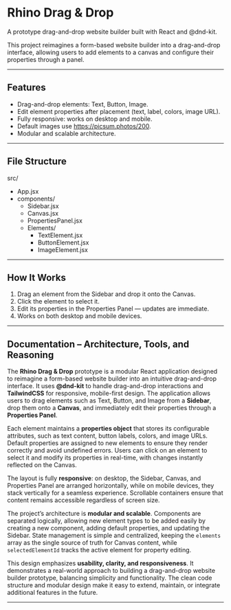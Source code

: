 # Rhino Drag & Drop

A prototype drag-and-drop website builder built with React and @dnd-kit.  

This project reimagines a form-based website builder into a drag-and-drop interface, allowing users to add elements to a canvas and configure their properties through a panel.

---

## Features

- Drag-and-drop elements: Text, Button, Image.  
- Edit element properties after placement (text, label, colors, image URL).  
- Fully responsive: works on desktop and mobile.  
- Default images use https://picsum.photos/200.  
- Modular and scalable architecture.

---

## File Structure

src/
- App.jsx
- components/
  - Sidebar.jsx
  - Canvas.jsx
  - PropertiesPanel.jsx
  - Elements/
    - TextElement.jsx
    - ButtonElement.jsx
    - ImageElement.jsx

---

## How It Works

1. Drag an element from the Sidebar and drop it onto the Canvas.  
2. Click the element to select it.  
3. Edit its properties in the Properties Panel — updates are immediate.  
4. Works on both desktop and mobile devices.

---

## Documentation – Architecture, Tools, and Reasoning

The **Rhino Drag & Drop** prototype is a modular React application designed to reimagine a form-based website builder into an intuitive drag-and-drop interface. It uses **@dnd-kit** to handle drag-and-drop interactions and **TailwindCSS** for responsive, mobile-first design. The application allows users to drag elements such as Text, Button, and Image from a **Sidebar**, drop them onto a **Canvas**, and immediately edit their properties through a **Properties Panel**.  

Each element maintains a **properties object** that stores its configurable attributes, such as text content, button labels, colors, and image URLs. Default properties are assigned to new elements to ensure they render correctly and avoid undefined errors. Users can click on an element to select it and modify its properties in real-time, with changes instantly reflected on the Canvas.  

The layout is fully **responsive**: on desktop, the Sidebar, Canvas, and Properties Panel are arranged horizontally, while on mobile devices, they stack vertically for a seamless experience. Scrollable containers ensure that content remains accessible regardless of screen size.  

The project’s architecture is **modular and scalable**. Components are separated logically, allowing new element types to be added easily by creating a new component, adding default properties, and updating the Sidebar. State management is simple and centralized, keeping the `elements` array as the single source of truth for Canvas content, while `selectedElementId` tracks the active element for property editing.  

This design emphasizes **usability, clarity, and responsiveness**. It demonstrates a real-world approach to building a drag-and-drop website builder prototype, balancing simplicity and functionality. The clean code structure and modular design make it easy to extend, maintain, or integrate additional features in the future.

---

